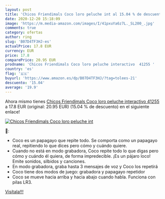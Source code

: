 ```yaml
---
layout: post
title: 'Chicos Friendimals Coco loro peluche int al 15.04 % de descuento'
date: 2020-12-20 15:18:09
image: 'https://m.media-amazon.com/images/I/41pxuYa6z7L._SL200_.jpg'
comments: true
category: ofertas
author: ring
slug: 'B07D4TF3HJ-es'
actualPrice: 17.8 EUR
currency: EUR
price: 17.8
comparePrice: 20.95 EUR
prodname: 'Chicos Friendimals Coco loro peluche interactivo  41255 '
country: 'es'
flag: '🇪🇸'
buyurl: 'https://www.amazon.es/dp/B07D4TF3HJ/?tag=tolees-21'
descuento: '15.04'
average: '19.9'
---
```


Ahora mismo tienes [Chicos Friendimals Coco loro peluche interactivo  41255 ](https://www.amazon.es/dp/B07D4TF3HJ/?tag=tolees-21) a 17.8 EUR (original: 20.95 EUR) (15.04 %  de descuento) en el siguiente enlace!

[![Chicos Friendimals Coco loro peluche int](https://m.media-amazon.com/images/I/41pxuYa6z7L._SL200_.jpg)](https://www.amazon.es/dp/B07D4TF3HJ/?tag=tolees-21)

🔎:

- Coco es un papagayo que repite todo. Se comporta como un papagayo real, repitiendo lo que dices pero cómo y cuándo quiere.
- Cuando no está en modo grabadora, Coco repite todo lo que digas pero cómo y cuándo él quiera, de forma impredecible. ¡Es un pájaro loco! Emite sonidos, silbidos y canciones.
- En modo grabadora, graba hasta 3 mensajes de voz y Coco los repetirá
- Coco tiene dos modos de juego: grabadora y papagayo repetidor
- Coco se mueve hacia arriba y hacia abajo cuando habla. Funciona con pilas LR3.

[Visítala!!!](https://www.amazon.es/dp/B07D4TF3HJ/?tag=tolees-21)
